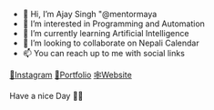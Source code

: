- 👋 Hi, I’m Ajay Singh "@mentormaya
- 👀 I’m interested in Programming and Automation
- 🌱 I’m currently learning Artificial Intelligence
- 💞️ I’m looking to collaborate on Nepali Calendar
- 📫 You can reach up to me with social links 

[📱Instagram](<https://instagram.com/mentormaya>)
[🔗Portfolio](<https://ajaysingh.com.np/>)
[🕸️Website](<https://mentormaya.com/>)


Have a nice Day 🥰🥰
<!---
mentormaya/mentormaya is a ✨ special ✨ repository because its `README.md` (this file) appears on your GitHub profile.
You can click the Preview link to take a look at your changes.
--->
